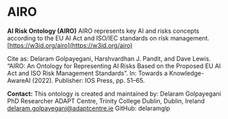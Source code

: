 # AIRO
**AI Risk Ontology (AIRO)**
AIRO represents key AI and risks concepts according to the EU AI Act and ISO/IEC standards on risk management. 
[https://w3id.org/airo](https://w3id.org/airo)

Cite as: Delaram Golpayegani, Harshvardhan J. Pandit, and Dave Lewis. “AIRO: An Ontology for Representing AI Risks Based on the Proposed EU AI Act and ISO Risk Management Standards”. In: Towards a Knowledge-AwareAI (2022). Publisher: IOS Press, pp. 51–65.

**Contact:**
This ontology is created and maintained by:
Delaram Golpayegani
PhD Researcher
ADAPT Centre, Trinity College Dublin, Dublin, Ireland
delaram.golpayegani@adaptcentre.ie
GitHub: delaramglp

